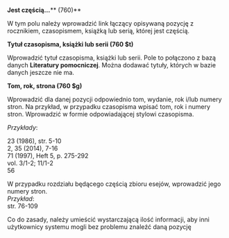 **Jest częścią…****  (760)**

W tym polu należy wprowadzić link łączący opisywaną pozycję z rocznikiem, czasopismem, książką lub serią, której jest częścią. 

**Tytuł czasopisma, książki lub serii (760 $t)**

Wprowadzić tytuł czasopisma, książki lub serii. Pole to połączono z bazą danych **Literatury pomocniczej**. Można dodawać tytuły, których w bazie danych jeszcze nie ma.

**Tom, rok, strona (760 $g)**

Wprowadzić dla danej pozycji odpowiednio tom, wydanie, rok i/lub numery stron. Na przykład, w przypadku czasopisma wpisać tom, rok i numery stron. Wprowadzić w formie odpowiadającej stylowi czasopisma.

_Przykłady_:

23 (1986), str. 5-10  
2, 35 (2014), 7-16  
71 (1997), Heft 5, p. 275-292  
vol. 3/1-2; 11/1-2  
56

W przypadku rozdziału będącego częścią zbioru esejów, wprowadzić jego numery stron.   
_Przykład_:  
str. 76-109

Co do zasady, należy umieścić wystarczającą ilość informacji, aby inni użytkownicy systemu mogli bez problemu znaleźć daną pozycję 